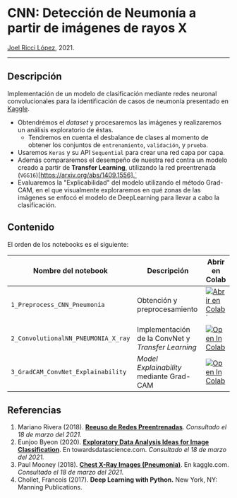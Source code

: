 # CNN: Detección de Neumonía a partir de imágenes de rayos X

[Joel Ricci López](http://joelriccilopez.com/), 2021.

***

## Descripción

Implementación de un modelo de clasificación mediante redes neuronal convolucionales para la identificación de casos de neumonía  presentado  en [Kaggle](https://www.kaggle.com/paultimothymooney/chest-xray-pneumonia).  


- Obtendrémos el *dataset* y procesaremos las imágenes y realizaremos un análisis exploratorio de éstas.
  - Tendremos en cuenta el desbalance de clases al momento de obtener los conjuntos de `entrenamiento`, `validación`, y `prueba`.
- Usaremos `Keras` y su API `Sequential` para crear una red capa por capa. 
- Además compararemos el desempeño de nuestra red contra un modelo creado a partir de **Transfer Learning**, utilizando la red preentrenada (`VGG16`)[https://arxiv.org/abs/1409.1556].`
- Evaluaremos la "Explicabilidad" del modelo utilizando el método Grad-CAM, en el que visualmente exploraremos en qué zonas de las imágenes se enfocó el modelo de DeepLearning para llevar a cabo la clasificación.

## Contenido

El orden de los notebooks es el siguiente:

| Nombre del notebook | Descripción | Abrir en Colab |
| ------------- | ------------- | ------------- |
| `1_Preprocess_CNN_Pneumonia` | Obtención y preprocesamiento | [![Abrir en Colab](https://colab.research.google.com/assets/colab-badge.svg)](https://colab.research.google.com/github/jRicciL/ML_and_DataScience_projects/blob/master/ConvNets_and_GradCAM_Xray_dataset/1_Preprocess_CNN_Pneumonia.ipynb)`|
| `2_ConvolutionalNN_PNEUMONIA_X_ray` | Implementación de la ConvNet y *Transfer Learning*| [![Open In Colab](https://colab.research.google.com/assets/colab-badge.svg)](https://colab.research.google.com/github/jRicciL/Aprendizaje_profundo_tareas_CICESE/blob/master/ConvNets_and_GradCAM_Xray_dataset/2_ConvolutionalNN_PNEUMONIA_X_ray.ipynb) |
| `3_GradCAM_ConvNet_Explainability` | *Model Explainability* mediante Grad-CAM | [![Open In Colab](https://colab.research.google.com/assets/colab-badge.svg)](https://colab.research.google.com/github/jRicciL/Aprendizaje_profundo_tareas_CICESE/blob/master/ConvNets_and_GradCAM_Xray_dataset/3_GradCAM_ConvNet_Explainability.ipynb)|


## Referencias

1. Mariano Rivera (2018). **[Reeuso de Redes Preentrenadas](http://personal.cimat.mx:8181/~mrivera/cursos/aprendizaje_profundo/preentrenadas/preentrenadas.html)**. *Consultado el 18 de marzo del 2021.*
2. Eunjoo Byeon (2020). **[Exploratory Data Analysis Ideas for Image Classification](https://towardsdatascience.com/exploratory-data-analysis-ideas-for-image-classification-d3fc6bbfb2d2)**. En towardsdatascience.com. *Consultado el 18 de marzo del 2021.*
3. Paul Mooney (2018). **[Chest X-Ray Images (Pneumonia)](https://www.kaggle.com/paultimothymooney/chest-xray-pneumonia)**. En kaggle.com. *Consultado el 18 de marzo del 2021.*
4. Chollet, Francois (2017). **Deep Learning with Python.** New York, NY: Manning Publications.